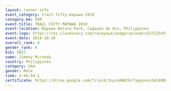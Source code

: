 ```yaml
---
layout: runner-info 
event_category: trail-fifty-mapawa-2019 
category_km: 5KM 
event-title: TRAIL FIFTY MAPAWA 2019  
event-location: Mapawa Nature Park, Cagayan de Oro, Philippines 
event-logo: https://res.cloudinary.com/raceyaya/image/upload/v1572254355/logo/trail-fifty-mapawa_fizjmb.jpg 
event-date: 2019-10-20 
overall_rank: 8
gender_rank: 6
bib: 5027
name: Jimeny Miranda
country: Philippines
category: 5km
gender: Male
time: 1-44-54.1
certificate: https://drive.google.com/file/d/1nyix6N8Ckr7yqyonxv2mI40QE99HHToy/view?usp=sharing
---
```

